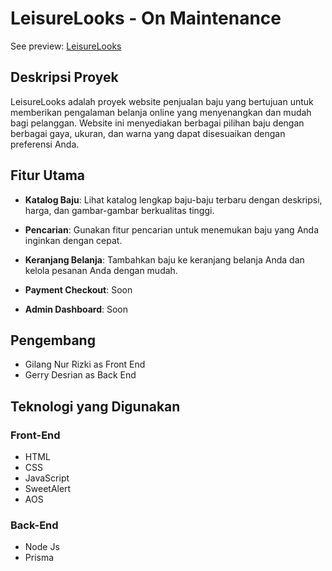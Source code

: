 # LeisureLooks - On Maintenance

See preview: [LeisureLooks](https://gilangnr.github.io/LeisureLooks/)

## Deskripsi Proyek 

LeisureLooks adalah proyek website penjualan baju yang bertujuan untuk memberikan pengalaman belanja online yang menyenangkan dan mudah bagi pelanggan. Website ini menyediakan berbagai pilihan baju dengan berbagai gaya, ukuran, dan warna yang dapat disesuaikan dengan preferensi Anda.

## Fitur Utama

- **Katalog Baju**: Lihat katalog lengkap baju-baju terbaru dengan deskripsi, harga, dan gambar-gambar berkualitas tinggi.

- **Pencarian**: Gunakan fitur pencarian untuk menemukan baju yang Anda inginkan dengan cepat.

- **Keranjang Belanja**: Tambahkan baju ke keranjang belanja Anda dan kelola pesanan Anda dengan mudah.

- **Payment Checkout**: Soon

- **Admin Dashboard**: Soon

## Pengembang

- Gilang Nur Rizki as Front End
- Gerry Desrian as Back End

## Teknologi yang Digunakan

### Front-End

- HTML
- CSS
- JavaScript
- SweetAlert
- AOS

### Back-End

- Node Js
- Prisma
